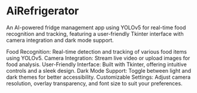 # AiRefrigerator
An AI-powered fridge management app using YOLOv5 for real-time food recognition and tracking, featuring a user-friendly Tkinter interface with camera integration and dark mode support.

Food Recognition: Real-time detection and tracking of various food items using YOLOv5.
Camera Integration: Stream live video or upload images for food analysis.
User-Friendly Interface: Built with Tkinter, offering intuitive controls and a sleek design.
Dark Mode Support: Toggle between light and dark themes for better accessibility.
Customizable Settings: Adjust camera resolution, overlay transparency, and font size to suit your preferences.
